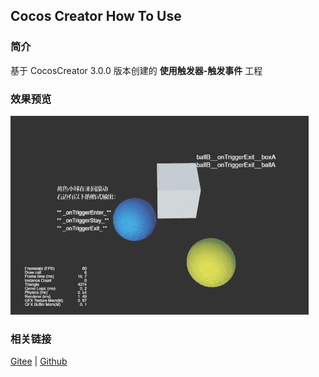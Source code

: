## Cocos Creator How To Use

### 简介

基于 CocosCreator 3.0.0 版本创建的 **使用触发器-触发事件** 工程

### 效果预览
![image](../../gif/202203/2022030425.gif)

### 相关链接
[Gitee](https://gitee.com/mirrors_cocos-creator/example-3d/blob/master/physics-3d/assets/cases/scenes) | [Github](https://github.com/cocos-creator/example-3d/blob/master/physics-3d/assets/cases/scenes)